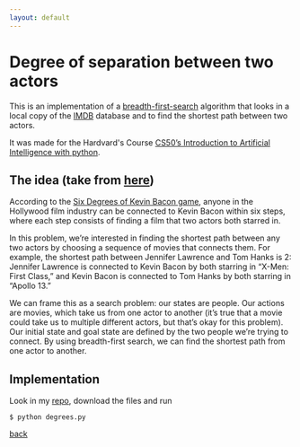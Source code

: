 ```yaml
---
layout: default
---
```

# Degree of separation between two actors

This is an implementation of a [breadth-first-search](https://en.wikipedia.org/wiki/Breadth-first_search) algorithm that looks in a local copy of the [IMDB](https://www.imdb.com/) database and to find the shortest path between two actors. 

It was made for the Hardvard's Course [CS50’s Introduction to Artificial Intelligence with python](https://cs50.harvard.edu/ai/2020/). 

## The idea (take from [here](https://cs50.harvard.edu/ai/2020/projects/0/degrees/))

According to the [Six Degrees of Kevin Bacon game](https://en.wikipedia.org/wiki/Six_Degrees_of_Kevin_Bacon), anyone in the Hollywood film industry can be connected to Kevin Bacon within six steps, where each step consists of finding a film that two actors both starred in.

In this problem, we’re interested in finding the shortest path between any two actors by choosing a sequence of movies that connects them. For example, the shortest path between Jennifer Lawrence and Tom Hanks is 2: Jennifer Lawrence is connected to Kevin Bacon by both starring in “X-Men: First Class,” and Kevin Bacon is connected to Tom Hanks by both starring in “Apollo 13.”

We can frame this as a search problem: our states are people. Our actions are movies, which take us from one actor to another (it’s true that a movie could take us to multiple different actors, but that’s okay for this problem). Our initial state and goal state are defined by the two people we’re trying to connect. By using breadth-first search, we can find the shortest path from one actor to another.    

## Implementation

Look in my [repo](https://github.com/Marouxet/cs50/tree/degrees), download the files and run 

```
$ python degrees.py
```


[back](./)
